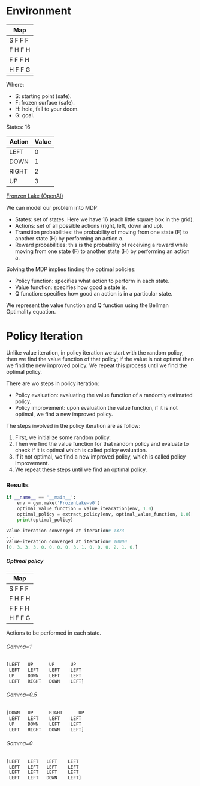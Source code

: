 # Environment

|   Map    |
|----------|
| S F F F  |
| F H F H  |
| F F F H  |
| H F F G  |
Where:
* S: starting point (safe).
* F: frozen surface (safe).
* H: hole, fall to your doom.
* G: goal.

States: 16

|Action|Value|
|------|-----|
| LEFT |  0  |
| DOWN |  1  |
| RIGHT|  2  |
|  UP  |  3  |



[Fronzen Lake (OpenAI)](https://gym.openai.com/envs/FrozenLake-v0/)

We can model our problem into MDP:
* States: set of states. Here we have 16 (each little square box in the grid).
* Actions: set of all possible actions (right, left, down and up).
* Transition probabilities: the probability of moving from one state (F) to another state (H) by performing an action a.
* Reward probabilities: this is the probability of receiving a reward while moving from one state (F) to another state (H) by performing an action a.


Solving the MDP implies finding the optimal policies:
* Policy function: specifies what action to perform in each state.
* Value function: specifies how good a state is.
* Q function: specifies how good an action is in a particular state.

We represent the value function and Q function using the Bellman Optimality equation.

# Policy Iteration
Unlike value iteration, in policy iteration we start with the random policy, then we find the value function of that policy; if the value is not optimal then we find the new improved policy. We repeat this process until we find the optimal policy.

There are wo steps in policy iteration:
* Policy evaluation: evaluating the value function of a randomly estimated policy.
* Policy improvement: upon evaluation the value function, if it is not optimal, we find a new improved policy.

The steps involved in the policy iteration are as follow:
1. First, we initialize some random policy.
2. Then we find the value function for that random policy and evaluate to check if it is optimal which is called policy evaluation.
3. If it not optimal, we find a new improved policy, which is called policy improvement.
4. We repeat these steps until we find an optimal policy.


### Results

```python
if __name__ == '__main__':
    env = gym.make('FrozenLake-v0')
    optimal_value_function = value_itearation(env, 1.0)
    optimal_policy = extract_policy(env, optimal_value_function, 1.0)
    print(optimal_policy)
```

```python
Value-iteration converged at iteration# 1373
...
Value-iteration converged at iteration# 10000
[0. 3. 3. 3. 0. 0. 0. 0. 3. 1. 0. 0. 0. 2. 1. 0.]
```
##### Optimal policy

|          Map             |
|--------------------------|
| S     F       F       F  |
| F     H       F       H  |
| F     F       F       H  |
| H     F       F       G  |

Actions to be performed in each state.
###### Gamma=1
```python
[LEFT   UP      UP      UP 
 LEFT   LEFT    LEFT    LEFT 
 UP     DOWN    LEFT    LEFT 
 LEFT   RIGHT   DOWN    LEFT]
```
###### Gamma=0.5
```python
[DOWN   UP      RIGHT      UP 
 LEFT   LEFT    LEFT    LEFT 
 UP     DOWN    LEFT    LEFT 
 LEFT   RIGHT   DOWN    LEFT]
```
###### Gamma=0
```python
[LEFT   LEFT   LEFT    LEFT 
 LEFT   LEFT   LEFT    LEFT 
 LEFT   LEFT   LEFT    LEFT 
 LEFT   LEFT   DOWN    LEFT]
```